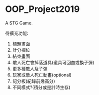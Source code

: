 # OOP_Project2019
A STG Game.

待擴充功能:
1. 標題畫面
2. 計分欄位
3. 結束畫面
4. 敵人死亡會掉落道具(道具可回血或換子彈)
5. 更多種敵人及子彈
6. 玩家或敵人死亡動畫(optional)
7. 記分板(紀錄前幾高分)
8. 不同模式?(積分或是計時生存)

